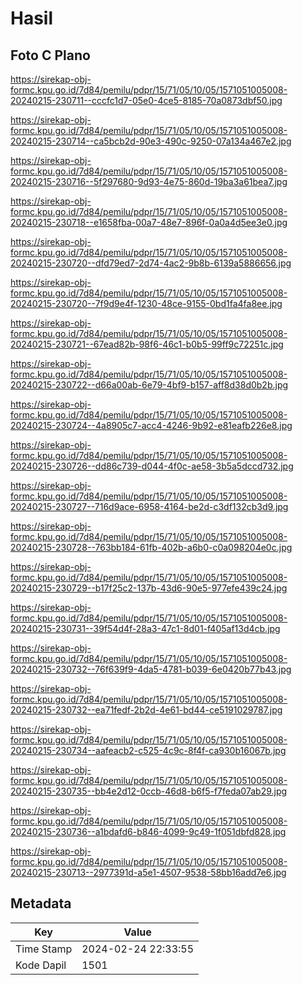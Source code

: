 # Hasil

## Foto C Plano

https://sirekap-obj-formc.kpu.go.id/7d84/pemilu/pdpr/15/71/05/10/05/1571051005008-20240215-230711--cccfc1d7-05e0-4ce5-8185-70a0873dbf50.jpg

https://sirekap-obj-formc.kpu.go.id/7d84/pemilu/pdpr/15/71/05/10/05/1571051005008-20240215-230714--ca5bcb2d-90e3-490c-9250-07a134a467e2.jpg

https://sirekap-obj-formc.kpu.go.id/7d84/pemilu/pdpr/15/71/05/10/05/1571051005008-20240215-230716--5f297680-9d93-4e75-860d-19ba3a61bea7.jpg

https://sirekap-obj-formc.kpu.go.id/7d84/pemilu/pdpr/15/71/05/10/05/1571051005008-20240215-230718--e1658fba-00a7-48e7-896f-0a0a4d5ee3e0.jpg

https://sirekap-obj-formc.kpu.go.id/7d84/pemilu/pdpr/15/71/05/10/05/1571051005008-20240215-230720--dfd79ed7-2d74-4ac2-9b8b-6139a5886656.jpg

https://sirekap-obj-formc.kpu.go.id/7d84/pemilu/pdpr/15/71/05/10/05/1571051005008-20240215-230720--7f9d9e4f-1230-48ce-9155-0bd1fa4fa8ee.jpg

https://sirekap-obj-formc.kpu.go.id/7d84/pemilu/pdpr/15/71/05/10/05/1571051005008-20240215-230721--67ead82b-98f6-46c1-b0b5-99ff9c72251c.jpg

https://sirekap-obj-formc.kpu.go.id/7d84/pemilu/pdpr/15/71/05/10/05/1571051005008-20240215-230722--d66a00ab-6e79-4bf9-b157-aff8d38d0b2b.jpg

https://sirekap-obj-formc.kpu.go.id/7d84/pemilu/pdpr/15/71/05/10/05/1571051005008-20240215-230724--4a8905c7-acc4-4246-9b92-e81eafb226e8.jpg

https://sirekap-obj-formc.kpu.go.id/7d84/pemilu/pdpr/15/71/05/10/05/1571051005008-20240215-230726--dd86c739-d044-4f0c-ae58-3b5a5dccd732.jpg

https://sirekap-obj-formc.kpu.go.id/7d84/pemilu/pdpr/15/71/05/10/05/1571051005008-20240215-230727--716d9ace-6958-4164-be2d-c3df132cb3d9.jpg

https://sirekap-obj-formc.kpu.go.id/7d84/pemilu/pdpr/15/71/05/10/05/1571051005008-20240215-230728--763bb184-61fb-402b-a6b0-c0a098204e0c.jpg

https://sirekap-obj-formc.kpu.go.id/7d84/pemilu/pdpr/15/71/05/10/05/1571051005008-20240215-230729--b17f25c2-137b-43d6-90e5-977efe439c24.jpg

https://sirekap-obj-formc.kpu.go.id/7d84/pemilu/pdpr/15/71/05/10/05/1571051005008-20240215-230731--39f54d4f-28a3-47c1-8d01-f405af13d4cb.jpg

https://sirekap-obj-formc.kpu.go.id/7d84/pemilu/pdpr/15/71/05/10/05/1571051005008-20240215-230732--76f639f9-4da5-4781-b039-6e0420b77b43.jpg

https://sirekap-obj-formc.kpu.go.id/7d84/pemilu/pdpr/15/71/05/10/05/1571051005008-20240215-230732--ea71fedf-2b2d-4e61-bd44-ce5191029787.jpg

https://sirekap-obj-formc.kpu.go.id/7d84/pemilu/pdpr/15/71/05/10/05/1571051005008-20240215-230734--aafeacb2-c525-4c9c-8f4f-ca930b16067b.jpg

https://sirekap-obj-formc.kpu.go.id/7d84/pemilu/pdpr/15/71/05/10/05/1571051005008-20240215-230735--bb4e2d12-0ccb-46d8-b6f5-f7feda07ab29.jpg

https://sirekap-obj-formc.kpu.go.id/7d84/pemilu/pdpr/15/71/05/10/05/1571051005008-20240215-230736--a1bdafd6-b846-4099-9c49-1f051dbfd828.jpg

https://sirekap-obj-formc.kpu.go.id/7d84/pemilu/pdpr/15/71/05/10/05/1571051005008-20240215-230713--2977391d-a5e1-4507-9538-58bb16add7e6.jpg


## Metadata

| Key        | Value               |
| ---------- | ------------------- |
| Time Stamp | 2024-02-24 22:33:55 |
| Kode Dapil | 1501                |



